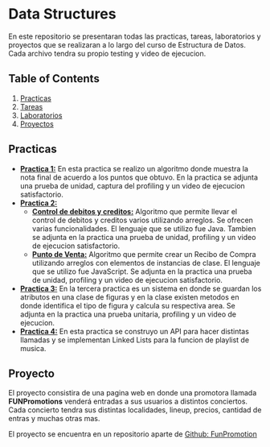 # Data Structures
En este repositorio se presentaran todas las practicas, tareas, laboratorios y proyectos que se realizaran a lo largo del curso de Estructura de Datos. Cada archivo tendra su propio testing y video de ejecucion. 

## Table of Contents 
1. [Practicas](Practicas)
3. [Tareas](Tareas)
4. [Laboratorios](Labs)
5. [Proyectos](Proyectos)

## Practicas
- **[Practica 1:](Practicas/Practica1DS)** 
En esta practica se realizo un algoritmo donde muestra la nota final de acuerdo a los puntos que obtuvo. En la practica se adjunta una prueba de unidad, captura del profiling y un video de ejecucion satisfactorio. 
- **[Practica 2:](Practicas/Practica2DS)**
    - **[Control de debitos y creditos:](Practicas/Practica2DS/DebitoYCredito)**
    Algoritmo que permite llevar el control de debitos y creditos varios utilizando arreglos. Se ofrecen varias funcionalidades. El lenguaje que se utilizo fue             Java. Tambien se adjunta en la practica una prueba de unidad, profiling y un video de ejecucion satisfactorio.
    - **[Punto de Venta:](Practicas/Practica2DS/PuntoDeVenta)**
    Algoritmo que permite crear un Recibo de Compra utilizando arreglos con elementos de instancias de clase. El lenguaje que se utilizo fue JavaScript. Se adjunta en la practica una prueba de unidad, profiling y un video de ejecucion satisfactorio.
- **[Practica 3:](Practicas/Practica3DS)**
En la tercera practica es un sistema en donde se guardan los atributos en una clase de figuras y en la clase existen metodos en donde identifica el tipo de figura y calcula su respectiva area. Se adjunta en la practica una prueba unitaria, profiling y un video de ejecucion. 
- **[Practica 4:](Practicas/Practica4DS)**
En esta practica se construyo un API para hacer distintas llamadas y se implementan Linked Lists para la funcion de playlist de musica.

## Proyecto
El proyecto consistira de una pagina web en donde una promotora llamada **FUNPromotions** venderá entradas a sus usuarios a distintos conciertos. Cada concierto tendra sus distintas localidades, lineup, precios, cantidad de entras y muchas otras mas. 

El proyecto se encuentra en un repositorio aparte de [Github: FunPromotion](https://github.com/joalereyesu/FUNPromotions.git)
